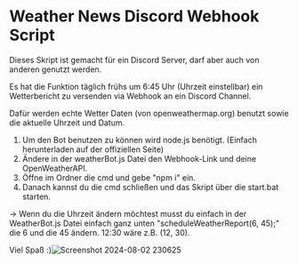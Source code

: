 # Weather News Discord Webhook Script

Dieses Skript ist gemacht für ein Discord Server, darf aber auch von anderen genutzt werden.

Es hat die Funktion täglich frühs um 6:45 Uhr (Uhrzeit einstellbar) ein Wetterbericht zu versenden via Webhook an ein Discord Channel.

Dafür werden echte Wetter Daten (von openweathermap.org) benutzt sowie die aktuelle Uhrzeit und Datum.

1. Um den Bot benutzen zu können wird node.js benötigt. (Einfach herunterladen auf der offiziellen Seite)
2. Ändere in der weatherBot.js Datei den Webhook-Link und deine OpenWeatherAPI.
2. Öffne im Ordner die cmd und gebe "npm i" ein.
3. Danach kannst du die cmd schließen und das Skript über die start.bat starten.

-> Wenn du die Uhrzeit ändern möchtest musst du einfach in der WeatherBot.js Datei einfach ganz unten "scheduleWeatherReport(6, 45);" die 6 und die 45 ändern. 12:30 wäre z.B. (12, 30).

Viel Spaß :)![Screenshot 2024-08-02 230625](https://github.com/user-attachments/assets/a78399e8-1a28-4a15-b85e-387b0af3c174)
